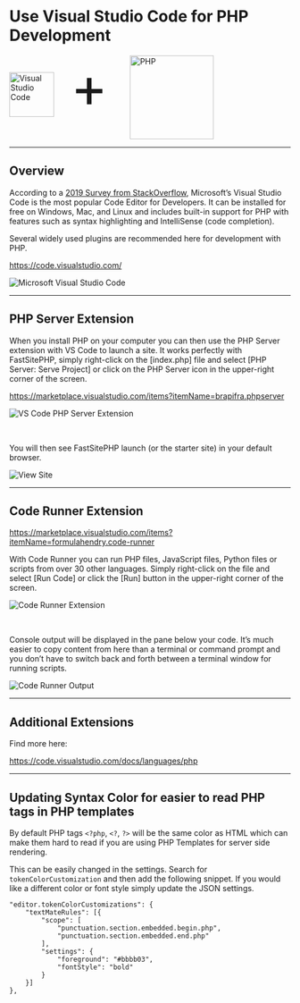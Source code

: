 # Use Visual Studio Code for PHP Development
<style>
    .logo-images { display:inline-flex; flex-direction:column; }
    .logo-images img { display:inline; width:150px; height:150px; }
    .logo-images img[alt='Visual Studio Code'] { height:80px; width:80px; margin-top:30px; margin-right:30px; }
    .logo-images span { font-size:100px; margin-right: 40px; margin-top: -5px; }
    @media (min-width:500px) {
        .logo-images { flex-direction:row; }
    }
</style>
<div class="logo-images">
    <img src="../../img/logos/vs-code.png" alt="Visual Studio Code">
    <span>+</span>
    <img src="../../img/logos/php.svg" alt="PHP">
</div>

---
## Overview
According to a [2019 Survey from StackOverflow](https://insights.stackoverflow.com/survey/2019#development-environments-and-tools), Microsoft’s Visual Studio Code is the most popular Code Editor for Developers. It can be installed for free on Windows, Mac, and Linux and includes built-in support for PHP with features such as syntax highlighting and IntelliSense (code completion).

Several widely used plugins are recommended here for development with PHP.

https://code.visualstudio.com/

![Microsoft Visual Studio Code](https://dydn9njgevbmp.cloudfront.net/img/docs/edit_with_vs_code/0_VS_Code_Editor.png)

---
## PHP Server Extension

When you install PHP on your computer you can then use the PHP Server extension with VS Code to launch a site. It works perfectly with FastSitePHP, simply right-click on the [index.php] file and select [PHP Server: Serve Project] or click on the PHP Server icon in the upper-right corner of the screen.

https://marketplace.visualstudio.com/items?itemName=brapifra.phpserver

![VS Code PHP Server Extension](https://dydn9njgevbmp.cloudfront.net/img/docs/edit_with_vs_code/1_Run_PHP_Server.png)

&nbsp;

You will then see FastSitePHP launch (or the starter site) in your default browser.

![View Site](https://dydn9njgevbmp.cloudfront.net/img/docs/edit_with_vs_code/2_View_Site.png)

---
## Code Runner Extension

https://marketplace.visualstudio.com/items?itemName=formulahendry.code-runner

With Code Runner you can run PHP files, JavaScript files, Python files or scripts from over 30 other languages. Simply right-click on the file and select [Run Code] or click the [Run] button in the upper-right corner of the screen.

![Code Runner Extension](https://dydn9njgevbmp.cloudfront.net/img/docs/edit_with_vs_code/3_Code_Runner.png)

&nbsp;

Console output will be displayed in the pane below your code. It’s much easier to copy content from here than a terminal or command prompt and you don’t have to switch back and forth between a terminal window for running scripts.

![Code Runner Output](https://dydn9njgevbmp.cloudfront.net/img/docs/edit_with_vs_code/4_Code_Runner_Output.png)

---
## Additional Extensions

Find more here:

https://code.visualstudio.com/docs/languages/php

---
## Updating Syntax Color for easier to read PHP tags in PHP templates


By default PHP tags `<?php`, `<?`, `?>` will be the same color as HTML which can make them hard to read if you are using PHP Templates for server side rendering.

This can be easily changed in the settings. Search for ` tokenColorCustomization` and then add the following snippet. If you would like a different color or font style simply update the JSON settings.

```
"editor.tokenColorCustomizations": {
    "textMateRules": [{
        "scope": [
            "punctuation.section.embedded.begin.php",
            "punctuation.section.embedded.end.php"
        ],
        "settings": {
            "foreground": "#bbbb03",
            "fontStyle": "bold"
        }
    }]
},
```